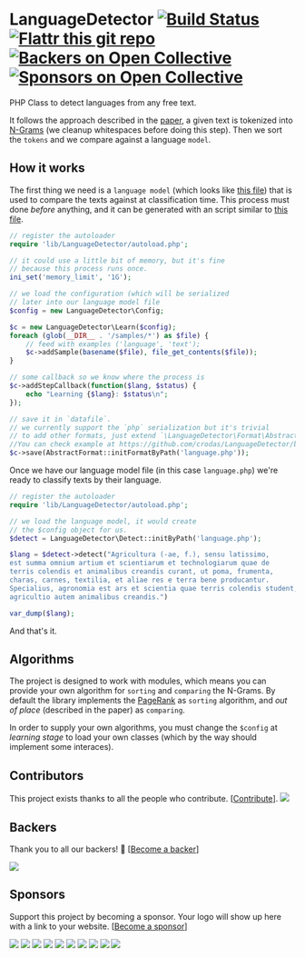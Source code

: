 LanguageDetector [![Build Status](https://travis-ci.org/crodas/LanguageDetector.png)](https://travis-ci.org/crodas/LanguageDetector) [![Flattr this git repo](http://api.flattr.com/button/flattr-badge-large.png)](https://flattr.com/submit/auto?user_id=crodas&url=https://github.com/crodas/LanguageDetector&title=Language%20Detector%20Library&language=en&tags=github&category=software) [![Backers on Open Collective](https://opencollective.com/languagedetector/backers/badge.svg)](#backers) [![Sponsors on Open Collective](https://opencollective.com/languagedetector/sponsors/badge.svg)](#sponsors) 
================

PHP Class to detect languages from any free text.

It follows the approach described in the [paper](http://scholar.google.com.py/scholar?q=N-Gram-Based+Text+Categorization), a given text is tokenized into [N-Grams](http://en.wikipedia.org/wiki/N-gram) (we cleanup whitespaces before doing this step). Then we sort the `tokens` and we compare against a language `model`.

How it works
------------

The first thing we need is a `language model` (which looks like [this file](https://github.com/crodas/LanguageDetector/blob/master/example/datafile.php)) that is used to compare the texts against at classification time. This process must done *before* anything, and it can be generated with an script similar to [this file](https://github.com/crodas/LanguageDetector/blob/master/example/learn.php).

```php
// register the autoloader
require 'lib/LanguageDetector/autoload.php';

// it could use a little bit of memory, but it's fine
// because this process runs once.
ini_set('memory_limit', '1G');

// we load the configuration (which will be serialized
// later into our language model file
$config = new LanguageDetector\Config;

$c = new LanguageDetector\Learn($config);
foreach (glob(__DIR__ . '/samples/*') as $file) { 
    // feed with examples ('language', 'text');
    $c->addSample(basename($file), file_get_contents($file));
}

// some callback so we know where the process is 
$c->addStepCallback(function($lang, $status) {
    echo "Learning {$lang}: $status\n";
});

// save it in `datafile`. 
// we currently support the `php` serialization but it's trivial
// to add other formats, just extend `\LanguageDetector\Format\AbstractFormat`. 
//You can check example at https://github.com/crodas/LanguageDetector/blob/master/lib/LanguageDetector/Format/PHP.php
$c->save(AbstractFormat::initFormatByPath('language.php'));
```

Once we have our language model file (in this case `language.php`) we're ready to classify texts by their language.

```php
// register the autoloader
require 'lib/LanguageDetector/autoload.php';

// we load the language model, it would create
// the $config object for us.
$detect = LanguageDetector\Detect::initByPath('language.php');

$lang = $detect->detect("Agricultura (-ae, f.), sensu latissimo, 
est summa omnium artium et scientiarum et technologiarum quae de 
terris colendis et animalibus creandis curant, ut poma, frumenta, 
charas, carnes, textilia, et aliae res e terra bene producantur. 
Specialius, agronomia est ars et scientia quae terris colendis student, 
agricultio autem animalibus creandis.")

var_dump($lang);
```

And that's it.

Algorithms
----------

The project is designed to work with modules, which means you can provide your own algorithm for `sorting` and `comparing` the N-Grams. By default the library implements the [PageRank](http://en.wikipedia.org/wiki/PageRank) as `sorting` algorithm, and *out of place* (described in the paper) as `comparing`. 

In order to supply your own algorithms, you must change the `$config` at *learning stage* to load your own classes (which by the way should implement some interaces).

## Contributors

This project exists thanks to all the people who contribute. [[Contribute](CONTRIBUTING.md)].
<a href="graphs/contributors"><img src="https://opencollective.com/LanguageDetector/contributors.svg?width=890" /></a>


## Backers

Thank you to all our backers! 🙏 [[Become a backer](https://opencollective.com/LanguageDetector#backer)]

<a href="https://opencollective.com/LanguageDetector#backers" target="_blank"><img src="https://opencollective.com/LanguageDetector/backers.svg?width=890"></a>


## Sponsors

Support this project by becoming a sponsor. Your logo will show up here with a link to your website. [[Become a sponsor](https://opencollective.com/LanguageDetector#sponsor)]

<a href="https://opencollective.com/LanguageDetector/sponsor/0/website" target="_blank"><img src="https://opencollective.com/LanguageDetector/sponsor/0/avatar.svg"></a>
<a href="https://opencollective.com/LanguageDetector/sponsor/1/website" target="_blank"><img src="https://opencollective.com/LanguageDetector/sponsor/1/avatar.svg"></a>
<a href="https://opencollective.com/LanguageDetector/sponsor/2/website" target="_blank"><img src="https://opencollective.com/LanguageDetector/sponsor/2/avatar.svg"></a>
<a href="https://opencollective.com/LanguageDetector/sponsor/3/website" target="_blank"><img src="https://opencollective.com/LanguageDetector/sponsor/3/avatar.svg"></a>
<a href="https://opencollective.com/LanguageDetector/sponsor/4/website" target="_blank"><img src="https://opencollective.com/LanguageDetector/sponsor/4/avatar.svg"></a>
<a href="https://opencollective.com/LanguageDetector/sponsor/5/website" target="_blank"><img src="https://opencollective.com/LanguageDetector/sponsor/5/avatar.svg"></a>
<a href="https://opencollective.com/LanguageDetector/sponsor/6/website" target="_blank"><img src="https://opencollective.com/LanguageDetector/sponsor/6/avatar.svg"></a>
<a href="https://opencollective.com/LanguageDetector/sponsor/7/website" target="_blank"><img src="https://opencollective.com/LanguageDetector/sponsor/7/avatar.svg"></a>
<a href="https://opencollective.com/LanguageDetector/sponsor/8/website" target="_blank"><img src="https://opencollective.com/LanguageDetector/sponsor/8/avatar.svg"></a>
<a href="https://opencollective.com/LanguageDetector/sponsor/9/website" target="_blank"><img src="https://opencollective.com/LanguageDetector/sponsor/9/avatar.svg"></a>


